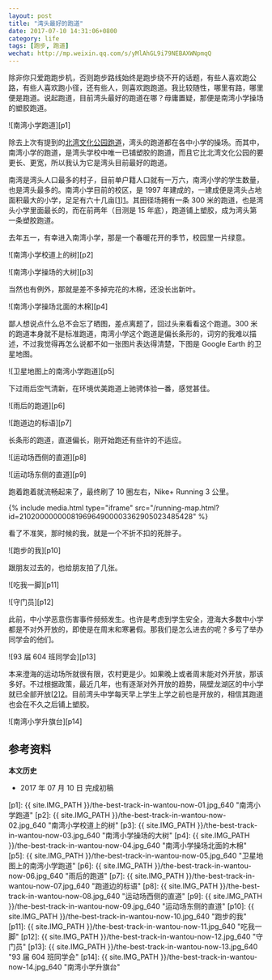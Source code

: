 ```yaml
---
layout: post
title: "湾头最好的跑道"
date: 2017-07-10 14:31:06+0800
category: life
tags: [跑步, 跑道]
wechat: http://mp.weixin.qq.com/s/yMlAhGL9i79NEBAXWNpmqQ 
---
```


除非你只爱跑跑步机，否则跑步路线始终是跑步绕不开的话题，有些人喜欢跑公路，有些人喜欢跑小径，还有些人，则喜欢跑跑道。我比较随性，哪里有路，哪里便是跑道。说起跑道，目前湾头最好的跑道在哪？毋庸置疑，那便是南湾小学操场的塑胶跑道。

![南湾小学跑道][p1]

除去上次有提到的[北湾文化公园跑道](/running-in-december-2016.html#id-北湾文化公园塑胶跑道)，湾头的跑道都在各中小学的操场。而其中，南湾小学的跑道，是湾头学校中唯一已铺塑胶的跑道，而且它比北湾文化公园的要更长、更宽，所以我认为它是湾头目前最好的跑道。

南湾是湾头人口最多的村子，目前单户籍人口就有一万六，南湾小学的学生数量，也是湾头最多的。南湾小学目前的校区，是 1997 年建成的，一建成便是湾头占地面积最大的小学，足足有六十几亩[[1]][1]。其田径场拥有一条 300 米的跑道，也是湾头小学里面最长的，而在前两年（目测是 15 年底），跑道铺上塑胶，成为湾头第一条塑胶跑道。

去年五一，有幸进入南湾小学，那是一个春暖花开的季节，校园里一片绿意。

![南湾小学校道上的树][p2]

![南湾小学操场的大树][p3]

当然也有例外，那就是差不多掉完花的木棉，还没长出新叶。

![南湾小学操场北面的木棉][p4]

鄙人想说点什么总不会忘了晒图，差点离题了，回过头来看看这个跑道。300 米的跑道本身就不是标准跑道，南湾小学这个跑道是偏长条形的，词穷的我难以描述，不过我觉得再怎么说都不如一张图片表达得清楚，下图是 Google Earth 的卫星地图。

![卫星地图上的南湾小学跑道][p5]

下过雨后空气清新，在环境优美跑道上驰骋体验一番，感觉甚佳。

![雨后的跑道][p6]

![跑道边的标语][p7]

长条形的跑道，直道偏长，刚开始跑还有些许的不适应。

![运动场西侧的直道][p8]

![运动场东侧的直道][p9]

跑着跑着就流畅起来了，最终刷了 10 圈左右，Nike+ Running 3 公里。

{% include media.html type="iframe" src="/running-map.html?id=2102000000008196964900003362905023485428" %}

看了不准笑，那时候的我，就是一个不折不扣的死胖子。

![跑步的我][p10]

跟朋友过去的，也给朋友拍了几张。

![吃我一脚][p11]

![守门员][p12]

此前，中小学恶意伤害事件频频发生。也许是考虑到学生安全，澄海大多数中小学都是不对外开放的，即使是在周末和寒暑假。那我们是怎么进去的呢？多亏了举办同学会的他们。

![93 届 604 班同学会][p13]

本来澄海的运动场所就很有限，农村更是少。如果晚上或者周末能对外开放，那该多好。不过根据政策，最近几年，也有逐渐对外开放的趋势，隔壁龙湖区的中小学就已全部开放[[2]][2]。目前湾头中学每天早上学生上学之前也是开放的，相信其跑道也会在不久之后铺上塑胶。

![南湾小学升旗台][p14]

## 参考资料

[1]: http://official.weixiao100.cn/custom/v3/index.html?schoolCode=72248144-0 "南湾小学"
[2]: http://st.southcn.com/content/2017-07/06/content_173872838.htm "龙湖区75所公办学校体育场地和设施免费向社会开放"

**本文历史**

* 2017 年 07 月 10 日 完成初稿

[p1]: {{ site.IMG_PATH }}/the-best-track-in-wantou-now-01.jpg_640 "南湾小学跑道"
[p2]: {{ site.IMG_PATH }}/the-best-track-in-wantou-now-02.jpg_640 "南湾小学校道上的树"
[p3]: {{ site.IMG_PATH }}/the-best-track-in-wantou-now-03.jpg_640 "南湾小学操场的大树"
[p4]: {{ site.IMG_PATH }}/the-best-track-in-wantou-now-04.jpg_640 "南湾小学操场北面的木棉"
[p5]: {{ site.IMG_PATH }}/the-best-track-in-wantou-now-05.jpg_640 "卫星地图上的南湾小学跑道"
[p6]: {{ site.IMG_PATH }}/the-best-track-in-wantou-now-06.jpg_640 "雨后的跑道"
[p7]: {{ site.IMG_PATH }}/the-best-track-in-wantou-now-07.jpg_640 "跑道边的标语"
[p8]: {{ site.IMG_PATH }}/the-best-track-in-wantou-now-08.jpg_640 "运动场西侧的直道"
[p9]: {{ site.IMG_PATH }}/the-best-track-in-wantou-now-09.jpg_640 "运动场东侧的直道"
[p10]: {{ site.IMG_PATH }}/the-best-track-in-wantou-now-10.jpg_640 "跑步的我"
[p11]: {{ site.IMG_PATH }}/the-best-track-in-wantou-now-11.jpg_640 "吃我一脚"
[p12]: {{ site.IMG_PATH }}/the-best-track-in-wantou-now-12.jpg_640 "守门员"
[p13]: {{ site.IMG_PATH }}/the-best-track-in-wantou-now-13.jpg_640 "93 届 604 班同学会"
[p14]: {{ site.IMG_PATH }}/the-best-track-in-wantou-now-14.jpg_640 "南湾小学升旗台"
